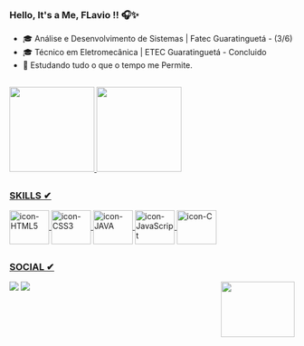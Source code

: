 ### Hello, It's a Me, FLavio !! 🎧✨

- 🎓 Análise e Desenvolvimento de Sistemas | Fatec Guaratinguetá - (3/6)
- 🎓 Técnico em Eletromecânica | ETEC Guaratinguetá - Concluido
- 📜 Estudando tudo o que o tempo me Permite.
##
<div style="display: inline_block">
    <a href="https://github.com/FLviin">
    <img height="150em" src="https://github-readme-stats.vercel.app/api?username=FLviin&show_icons=true&theme=gotham&https://github.com/FLviin/github-readme-stats)">
     <img height="150em" src="https://github-readme-stats.vercel.app/api/top-langs/?username=FLviin&layout=compact&theme=gotham&https://github.com/FLviin/github-readme-stats)">
</div>
    
##
    
### SKILLS ✔
<div style="display: inline_block">
    <img align="center" alt="icon-HTML5" height="60" width="70" src="https://cdn.jsdelivr.net/gh/devicons/devicon/icons/html5/html5-original-wordmark.svg">
    <img align="center" alt="icon-CSS3" height="60" width="70" src="https://cdn.jsdelivr.net/gh/devicons/devicon/icons/css3/css3-plain-wordmark.svg">
    <img align="center" alt="icon-JAVA" height="60" width="70" src="https://cdn.jsdelivr.net/gh/devicons/devicon/icons/java/java-original-wordmark.svg">
    <img align="center" alt="icon-JavaScript" height="60" width="70" src="https://cdn.jsdelivr.net/gh/devicons/devicon/icons/javascript/javascript-original.svg">
    <img align="center" alt="icon-C" height="60" width="70" src="https://cdn.jsdelivr.net/gh/devicons/devicon/icons/c/c-original.svg">
</div>

##
    
### SOCIAL ✔
    
<div>
    <a href="https://www.linkedin.com/in/flavio-go/" alt="Linkedin" target="_blank"> <img src="https://img.shields.io/badge/LinkedIn-0077B5?style=for-the-badge&logo=linkedin&logoColor=white"></a>
    <a href="https://github.com/FLviin" alt="GitHub" target="_blank"> <img src="https://img.shields.io/badge/GitHub-100000?style=for-the-badge&logo=github&logoColor=white"></a>
    <img align="right" alt="" height="98" width="130" src="https://cdn.discordapp.com/attachments/865333937391927338/896781032215412746/Tutorial.gif">
</div>
    

    
